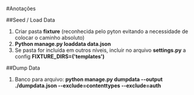 #Anotações

##Seed / Load Data
1. Criar pasta **fixture** (reconhecida pelo pyton evitando a necessidade de colocar o caminho absoluto) 
2. **Python manage.py loaddata data.json**
3. Se pasta for incluída em outros níveis, incluir no arquivo **settings.py** a config **FIXTURE_DIRS=('templates')**

##Dump Data
1. Banco para arquivo: **python manage.py dumpdata --output ./dumpdata.json --exclude=contenttypes --exclude=auth**